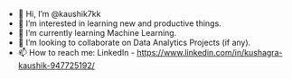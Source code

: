 - 👋 Hi, I’m @kaushik7kk
- 👀 I’m interested in learning new and productive things.
- 🌱 I’m currently learning Machine Learning.
- 💞️ I’m looking to collaborate on Data Analytics Projects (if any).
- 📫 How to reach me:
    LinkedIn - https://www.linkedin.com/in/kushagra-kaushik-947725192/

<!---
kaushik7kk/kaushik7kk is a ✨ special ✨ repository because its `README.md` (this file) appears on your GitHub profile.
You can click the Preview link to take a look at your changes.
--->
